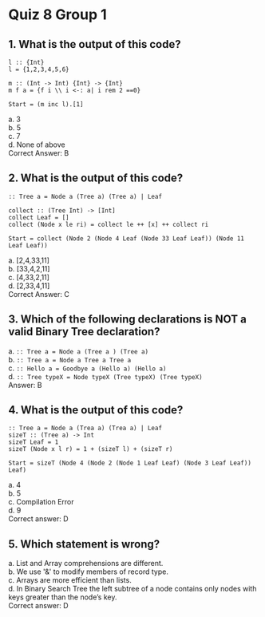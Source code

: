 # Quiz 8 Group 1
## 1. What is the output of this code?
```
l :: {Int}
l = {1,2,3,4,5,6}

m :: (Int -> Int) {Int} -> {Int}
m f a = {f i \\ i <-: a| i rem 2 ==0}

Start = (m inc l).[1]
```
a. 3\
b. 5\
c. 7\
d. None of above\
Correct Answer: B

## 2. What is the output of this code?
```
:: Tree a = Node a (Tree a) (Tree a) | Leaf

collect :: (Tree Int) -> [Int] 
collect Leaf = [] 
collect (Node x le ri) = collect le ++ [x] ++ collect ri

Start = collect (Node 2 (Node 4 Leaf (Node 33 Leaf Leaf)) (Node 11 Leaf Leaf)) 
```
a. [2,4,33,11]\
b. [33,4,2,11]\
c. [4,33,2,11]\
d. [2,33,4,11]\
Correct Answer: C

## 3. Which of the following declarations is **NOT** a valid **Binary Tree** declaration?
a. `:: Tree a = Node a (Tree a ) (Tree a)`\
b. `:: Tree a = Node a Tree a Tree a`\
c. `:: Hello a = Goodbye a (Hello a) (Hello a)`\
d. `:: Tree typeX = Node typeX (Tree typeX) (Tree typeX)`\
Answer: B


## 4. What is the output of this code?
```
:: Tree a = Node a (Trea a) (Trea a) | Leaf
sizeT :: (Tree a) -> Int
sizeT Leaf = 1
sizeT (Node x l r) = 1 + (sizeT l) + (sizeT r)

Start = sizeT (Node 4 (Node 2 (Node 1 Leaf Leaf) (Node 3 Leaf Leaf)) Leaf)

```
a. 4\
b. 5\
c. Compilation Error\
d. 9\
Correct answer: D

## 5. Which statement is wrong?
a. List and Array comprehensions are different.\
b. We use '&' to modify members of record type.\
c. Arrays are more efficient than lists.\
d. In Binary Search Tree the left subtree of a node contains only nodes with keys greater than the node’s key.\
Correct answer: D
